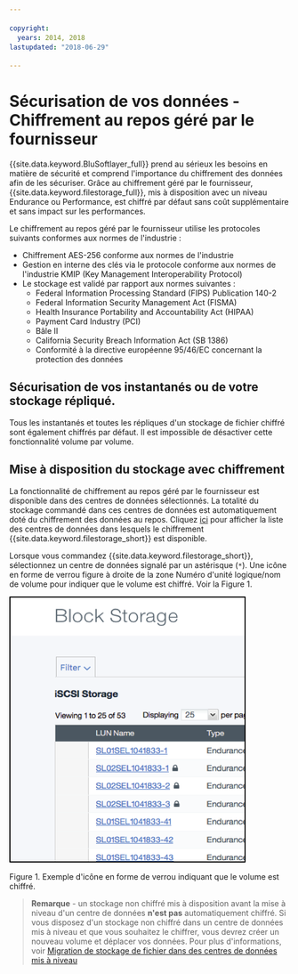 ```yaml
---

copyright:
  years: 2014, 2018
lastupdated: "2018-06-29"

---
```


# Sécurisation de vos données - Chiffrement au repos géré par le fournisseur 

{{site.data.keyword.BluSoftlayer_full}} prend au sérieux les besoins en matière de sécurité et comprend l'importance du chiffrement des données afin de les sécuriser. Grâce au chiffrement géré par le fournisseur, {{site.data.keyword.filestorage_full}}, mis à disposition avec un niveau Endurance ou Performance, est chiffré par défaut sans coût supplémentaire et sans impact sur les performances.

Le chiffrement au repos géré par le fournisseur utilise les protocoles suivants conformes aux normes de l'industrie :

* Chiffrement AES-256 conforme aux normes de l'industrie
* Gestion en interne des clés via le protocole conforme aux normes de l'industrie KMIP (Key Management Interoperability Protocol)
* Le stockage est validé par rapport aux normes suivantes : 
    - Federal Information Processing Standard (FIPS) Publication 140-2 
    - Federal Information Security Management Act (FISMA) 
    - Health Insurance Portability and Accountability Act (HIPAA) 
    - Payment Card Industry (PCI) 
    - Bâle II 
    - California Security Breach Information Act (SB 1386) 
    - Conformité à la directive européenne 95/46/EC concernant la protection des données

## Sécurisation de vos instantanés ou de votre stockage répliqué.  

Tous les instantanés et toutes les répliques d'un stockage de fichier chiffré sont également chiffrés par défaut. Il est impossible de désactiver cette fonctionnalité volume par volume.

## Mise à disposition du stockage avec chiffrement

La fonctionnalité de chiffrement au repos géré par le fournisseur est disponible dans des centres de données sélectionnés. La totalité du stockage commandé dans ces centres de données est automatiquement doté du chiffrement des données au repos. Cliquez [ici](new-ibm-block-and-file-storage-location-and-features.html) pour afficher la liste des centres de données dans lesquels le chiffrement {{site.data.keyword.filestorage_short}} est disponible.

Lorsque vous commandez {{site.data.keyword.filestorage_short}}, sélectionnez un centre de données signalé par un astérisque (`*`). Une icône en forme de verrou figure à droite de la zone Numéro d'unité logique/nom de volume pour indiquer que le volume est chiffré. Voir la Figure 1.

![L'icône en forme de verrou indique que le numéro d'unité logique est chiffré](/images/encryptedstorage.png)
<caption>Figure 1. Exemple d'icône en forme de verrou indiquant que le volume est chiffré.</caption>



>**Remarque** - un stockage non chiffré mis à disposition avant la mise à niveau d'un centre de données **n'est pas** automatiquement chiffré. Si vous disposez d'un stockage non chiffré dans un centre de données mis à niveau et que vous souhaitez le chiffrer, vous devrez créer un nouveau volume et déplacer vos données. Pour plus d'informations, voir [Migration de stockage de fichier dans des centres de données mis à niveau](migrate-file-storage-encrypted-file-storage.html)
